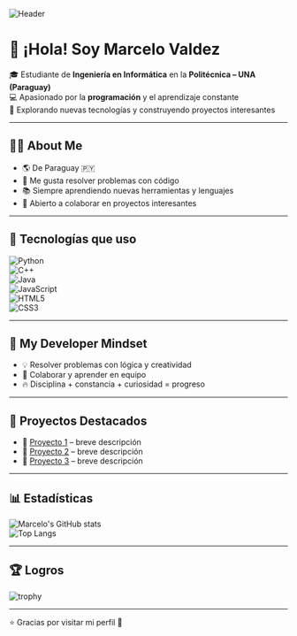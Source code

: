 <!-- Banner personalizado -->
![Header](https://raw.githubusercontent.com/Marcelo27hub/Marcelo27hub/main/assets/banner_output.png)

# 👋 ¡Hola! Soy Marcelo Valdez  

🎓 Estudiante de **Ingeniería en Informática** en la **Politécnica – UNA (Paraguay)**  
💻 Apasionado por la **programación** y el aprendizaje constante  
🚀 Explorando nuevas tecnologías y construyendo proyectos interesantes  

---

## 👨‍💻 About Me
- 🌎 De Paraguay 🇵🇾  
- 🎯 Me gusta resolver problemas con código  
- 📚 Siempre aprendiendo nuevas herramientas y lenguajes  
- 🤝 Abierto a colaborar en proyectos interesantes  

---

## 🔧 Tecnologías que uso
![Python](https://img.shields.io/badge/Python-3776AB?style=for-the-badge&logo=python&logoColor=white)  
![C++](https://img.shields.io/badge/C++-00599C?style=for-the-badge&logo=cplusplus&logoColor=white)  
![Java](https://img.shields.io/badge/Java-007396?style=for-the-badge&logo=java&logoColor=white)  
![JavaScript](https://img.shields.io/badge/JavaScript-F7DF1E?style=for-the-badge&logo=javascript&logoColor=black)  
![HTML5](https://img.shields.io/badge/HTML5-E34F26?style=for-the-badge&logo=html5&logoColor=white)  
![CSS3](https://img.shields.io/badge/CSS3-1572B6?style=for-the-badge&logo=css3&logoColor=white)  

---

## 🧠 My Developer Mindset
- 💡 Resolver problemas con lógica y creatividad  
- 🤝 Colaborar y aprender en equipo  
- 🔥 Disciplina + constancia + curiosidad = progreso  

---

## 🚀 Proyectos Destacados
- 📌 [Proyecto 1](#) – breve descripción  
- 📌 [Proyecto 2](#) – breve descripción  
- 📌 [Proyecto 3](#) – breve descripción  

---

## 📊 Estadísticas
![Marcelo's GitHub stats](https://github-readme-stats.vercel.app/api?username=Marcelo27hub&show_icons=true&theme=radical)  
![Top Langs](https://github-readme-stats.vercel.app/api/top-langs/?username=Marcelo27hub&layout=compact&theme=radical)  

---

## 🏆 Logros
![trophy](https://github-profile-trophy.vercel.app/?username=Marcelo27hub&theme=radical&no-frame=true&row=1)

---

⭐ Gracias por visitar mi perfil 🚀
